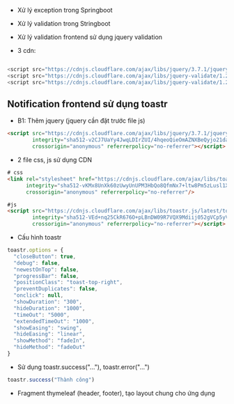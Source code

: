 - Xử lý exception trong Springboot
- Xử lý validation trong Stringboot
- Xử lý validation frontend sử dụng jquery validation

- 3 cdn:
```js

<script src="https://cdnjs.cloudflare.com/ajax/libs/jquery/3.7.1/jquery.min.js" integrity="sha512-v2CJ7UaYy4JwqLDIrZUI/4hqeoQieOmAZNXBeQyjo21dadnwR+8ZaIJVT8EE2iyI61OV8e6M8PP2/4hpQINQ/g==" crossorigin="anonymous" referrerpolicy="no-referrer"></script>
<script src="https://cdnjs.cloudflare.com/ajax/libs/jquery-validate/1.20.0/jquery.validate.min.js" integrity="sha512-WMEKGZ7L5LWgaPeJtw9MBM4i5w5OSBlSjTjCtSnvFJGSVD26gE5+Td12qN5pvWXhuWaWcVwF++F7aqu9cvqP0A==" crossorigin="anonymous" referrerpolicy="no-referrer"></script>
<script src="https://cdnjs.cloudflare.com/ajax/libs/jquery-validate/1.20.0/additional-methods.min.js" integrity="sha512-TiQST7x/0aMjgVTcep29gi+q5Lk5gVTUPE9XgN0g96rwtjEjLpod4mlBRKWHeBcvGBAEvJBmfDqh2hfMMmg+5A==" crossorigin="anonymous" referrerpolicy="no-referrer"></script>
```

## Notification frontend sử dụng toastr
- B1: Thêm jquery (jquery cần đặt trước file js)

```html
<script src="https://cdnjs.cloudflare.com/ajax/libs/jquery/3.7.1/jquery.min.js"
        integrity="sha512-v2CJ7UaYy4JwqLDIrZUI/4hqeoQieOmAZNXBeQyjo21dadnwR+8ZaIJVT8EE2iyI61OV8e6M8PP2/4hpQINQ/g=="
        crossorigin="anonymous" referrerpolicy="no-referrer"></script>
```
- 2 file css, js sử dụng CDN

```html
# css
<link rel="stylesheet" href="https://cdnjs.cloudflare.com/ajax/libs/toastr.js/latest/css/toastr.min.css"
      integrity="sha512-vKMx8UnXk60zUwyUnUPM3HbQo8QfmNx7+ltw8Pm5zLusl1XIfwcxo8DbWCqMGKaWeNxWA8yrx5v3SaVpMvR3CA=="
      crossorigin="anonymous" referrerpolicy="no-referrer"/>

#js
<script src="https://cdnjs.cloudflare.com/ajax/libs/toastr.js/latest/toastr.min.js"
        integrity="sha512-VEd+nq25CkR676O+pLBnDW09R7VQX9Mdiij052gVCp5yVH3jGtH70Ho/UUv4mJDsEdTvqRCFZg0NKGiojGnUCw=="
        crossorigin="anonymous" referrerpolicy="no-referrer"></script>
```
- Cấu hình toastr

```js
toastr.options = {
  "closeButton": true,
  "debug": false,
  "newestOnTop": false,
  "progressBar": false,
  "positionClass": "toast-top-right",
  "preventDuplicates": false,
  "onclick": null,
  "showDuration": "300",
  "hideDuration": "1000",
  "timeOut": "5000",
  "extendedTimeOut": "1000",
  "showEasing": "swing",
  "hideEasing": "linear",
  "showMethod": "fadeIn",
  "hideMethod": "fadeOut"
}
```

- Sử dụng toastr.success("..."), toastr.error("...")

```js
toastr.success("Thành công")
```

- Fragment thymeleaf (header, footer), tạo layout chung cho ứng dụng
